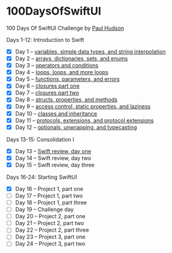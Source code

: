 # 100DaysOfSwiftUI
100 Days Of SwiftUI Challenge by [Paul Hudson](https://www.hackingwithswift.com/100/swiftui)

Days 1-12: Introduction to Swift
- [x] Day 1 – [variables, simple data types, and string interpolation](https://www.hackingwithswift.com/100/swiftui/1)
- [x] Day 2 – [arrays, dictionaries, sets, and enums](https://www.hackingwithswift.com/100/swiftui/2)
- [x] Day 3 – [operators and conditions](https://www.hackingwithswift.com/100/swiftui/3)
- [x] Day 4 – [loops, loops, and more loops](https://www.hackingwithswift.com/100/swiftui/4)
- [x] Day 5 – [functions, parameters, and errors](https://www.hackingwithswift.com/100/swiftui/5)
- [x] Day 6 – [closures part one](https://www.hackingwithswift.com/100/swiftui/6)
- [x] Day 7 – [closures part two](https://www.hackingwithswift.com/100/swiftui/7)
- [x] Day 8 – [structs, properties, and methods](https://www.hackingwithswift.com/100/swiftui/8)
- [x] Day 9 – [access control, static properties, and laziness](https://www.hackingwithswift.com/100/swiftui/9)
- [x] Day 10 – [classes and inheritance](https://www.hackingwithswift.com/100/swiftui/10)
- [x] Day 11 – [protocols, extensions, and protocol extensions](https://www.hackingwithswift.com/100/swiftui/11)
- [x] Day 12 – [optionals, unwrapping, and typecasting](https://www.hackingwithswift.com/100/swiftui/12)

Days 13-15: Consolidation I
- [x] Day 13 – [Swift review, day one](https://www.hackingwithswift.com/100/swiftui/13)
- [x] Day 14 – Swift review, day two
- [x] Day 15 – Swift review, day three

Days 16-24: Starting SwiftUI
- [x] Day 16 – Project 1, part one
- [ ] Day 17 – Project 1, part two
- [ ] Day 18 – Project 1, part three
- [ ] Day 19 – Challenge day
- [ ] Day 20 – Project 2, part one
- [ ] Day 21 – Project 2, part two
- [ ] Day 22 – Project 2, part three
- [ ] Day 23 – Project 3, part one
- [ ] Day 24 – Project 3, part two
